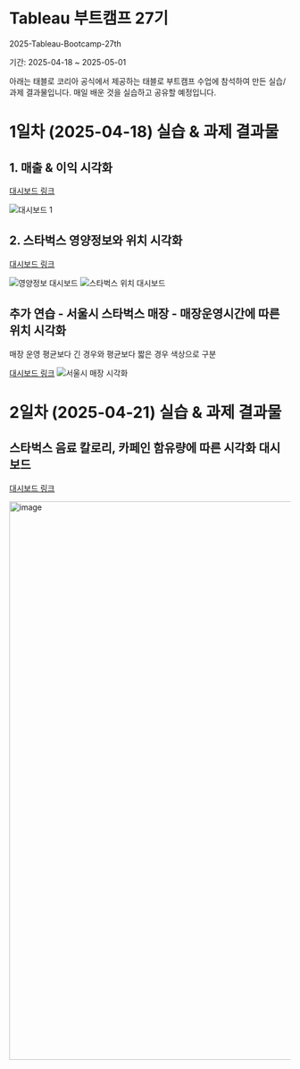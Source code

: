 # Tableau 부트캠프 27기
2025-Tableau-Bootcamp-27th

기간: 2025-04-18 ~ 2025-05-01

아래는 태블로 코리아 공식에서 제공하는 태블로 부트캠프 수업에 참석하여 만든 실습/과제 결과물입니다.
매일 배운 것을 실습하고 공유할 예정입니다. 



# 1일차 (2025-04-18) 실습 & 과제 결과물 
 
## 1. 매출 & 이익 시각화
   
[대시보드 링크](https://public.tableau.com/views/_17449521113340/1?:language=en-US&:sid=&:redirect=auth&:display_count=n&:origin=viz_share_link)

![대시보드 1](https://github.com/user-attachments/assets/64f89ae6-debb-4f73-86f2-9aa3ab0f8ae7)

## 2. 스타벅스 영양정보와 위치 시각화
[대시보드 링크](https://public.tableau.com/views/TableauBootcamp1_250418_2/sheet4?:language=en-US&:sid=&:redirect=auth&:display_count=n&:origin=viz_share_link)

![영양정보 대시보드](https://github.com/user-attachments/assets/9c6c5435-2136-49a9-93f7-5479d7ebd7e1)
![스타벅스 위치 대시보드](https://github.com/user-attachments/assets/9d858346-2be7-4f7e-8f44-a3e2a5620d40)

## 추가 연습 - 서울시 스타벅스 매장 - 매장운영시간에 따른 위치 시각화
 매장 운영 평균보다 긴 경우와 평균보다 짧은 경우 색상으로 구분
 
[대시보드 링크](https://public.tableau.com/views/TableauBootcamp_250422/sheet7?:language=ko-KR&publish=yes&:sid=&:redirect=auth&:display_count=n&:origin=viz_share_link)
![서울시 매장 시각화](https://github.com/user-attachments/assets/11a2ea46-d145-4b6c-8c59-9c1a83f8e64c)

# 2일차 (2025-04-21) 실습 & 과제 결과물 
## 스타벅스 음료 칼로리, 카페인 함유량에 따른 시각화 대시보드 

[대시보드 링크](https://public.tableau.com/views/TableauBootcamp2_250422/2?:language=koKR&publish=yes&:sid=&:redirect=auth&:display_count=n&:origin=viz_share_link)

<img width="999" alt="image" src="https://github.com/user-attachments/assets/054c58fd-a362-474c-bf93-9719d2117f78" />

